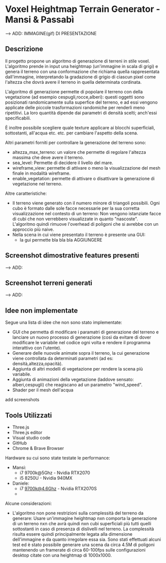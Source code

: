 # Voxel Heightmap Terrain Generator - Mansi & Passabì

--> ADD: IMMAGINE(gif) DI PRESENTAZIONE

## Descrizione 

Il progetto propone un algoritmo di generazione di terreni in stile voxel.
L'algoritmo prende in input una heightmap (un'immagine in scala di grigi) e genera il terreno con una conformazione che richiama quella rappresentata dall'immagine, interpretando la gradazione di grigio di ciascun pixel come l'altezza che dovrà avere il terreno in quella determinata cordinata.

L'algoritmo di generazione permette di popolare il terreno con della vegetazione (ad esempio cespugli,rocce,alberi): questi oggetti sono posizionati randomicamente sulla superfice del terreno, e ad essi vengono applicate delle piccole trasformazioni randomiche per renderli meno ripetitivi. La loro quantità dipende dai parametri di densità scelti; anch'essi specificabili.

È inoltre possibile scegliere quale texture applicare ai blocchi superficiali, sottostanti, all'acqua etc. etc. per cambiare l'aspetto della scena.

Altri parametri forniti per controllare la generazione del terreno sono:
- altezza_max_terreno: un valore che permette di regolare l'altezza massima che deve avere il terreno. 
- sea_level: Permette di decidere il livello del mare.
- wireframe_view: permette di attivare o meno la visualizzazione del mesh finale in modalità wireframe.
- enable_vegetation: permette di attivare o disattivare la generazione di vegetazione nel terreno.

Altre caratteristiche:
- Il terreno viene generato con il numero minore di triangoli possibili. Ogni cubo è formato dalle sole facce necessarie per la sua corretta visualizzazione nel contesto di un terreno: Non vengono istanziate facce di cubi che non verrebbero visualizzate in quanto "nascoste". L'algoritmo quindi rimuove l'overhead di poligoni che si avrebbe con un approccio più naive.
- Nella scena in cui viene presentato il terreno è presente una GUI:
  - la gui permette bla bla bla AGGIUNGERE



## Screenshot dimostrative features presenti
--> ADD: 

## Screenshot terreni generati
--> ADD: 

## Idee non implementate
Segue una lista di idee che non sono stato implementate:
- GUI che permetta di modificare i paramatri di generazione del terreno e lanciare un nuovo processo di generazione (così da evitare di dover modificare le variabile nel codice ogni volta e rendere il programma interattivo con l'utente).
- Generare delle nuovole animate sopra il terreno, la cui generazione viene controllata da determinati parametri (ad es: densità,altezza,opacità).
- Aggiunta di altri modelli di vegetazione per rendere la scena più variabile.
- Aggiunta di animazioni della vegetazione (laddove sensato: alberi,cespugli) che reagiscano ad un parametro "wind_speed".
- Shader per il mesh dell'acqua


add screenshots

## Tools Utilizzati
- Three.js
- Three.js editor
- Visual studio code
- GitHub
- Chrome & Brave Browser

Hardware su cui sono state testate le performance:

- Mansi:
  - i7 9700k@5Ghz - Nvidia RTX2070
  - i5 8250U - Nvidia 940MX
- Daniele:
  - i7 9700k@4.6Ghz - Nvidia RTX2070S
  - 

Alcune considerazioni:
- L'algoritmo non pone restrizioni sulla complessità del terreno da generare: Usare un'immagine heightmap nxn comporta la generazione di un terreno nxn che avrà quindi nxn cubi superficiali più tutti quelli sottostanti in caso di presenza di dislivelli nel terreno. La complessità risulta essere quindi principalmente legata alla dimensione dell'immagine e da quanto irregolare essa sia. Sono stati effettuati alcuni test ed è stato possibile generare una scena da circa 4.5M di poligoni mantenendo un framerate di circa 60-100fps sulle configurazioni desktop citate con una heightmap di 1000x1000.
